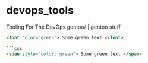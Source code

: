 # devops_tools
Tooling For The DevOps
gentoo/ | gentoo stuff


```html
<font color="green"> Some green text </font>

```css
<span style="color: green"> Some green text </span>
